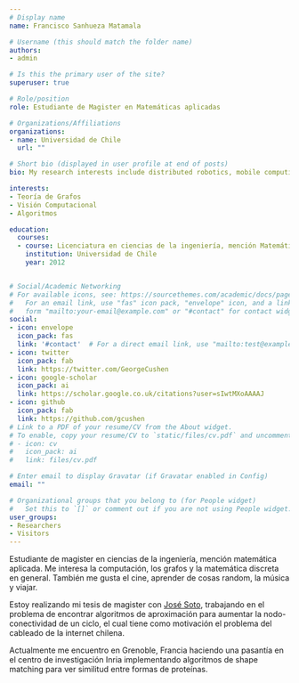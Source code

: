 ```yaml
---
# Display name
name: Francisco Sanhueza Matamala

# Username (this should match the folder name)
authors:
- admin

# Is this the primary user of the site?
superuser: true

# Role/position
role: Estudiante de Magister en Matemáticas aplicadas

# Organizations/Affiliations
organizations:
- name: Universidad de Chile
  url: ""

# Short bio (displayed in user profile at end of posts)
bio: My research interests include distributed robotics, mobile computing and programmable matter.

interests:
- Teoría de Grafos
- Visión Computacional
- Algoritmos

education:
  courses:
  - course: Licenciatura en ciencias de la ingeniería, mención Matemáticas
    institution: Universidad de Chile
    year: 2012


# Social/Academic Networking
# For available icons, see: https://sourcethemes.com/academic/docs/page-builder/#icons
#   For an email link, use "fas" icon pack, "envelope" icon, and a link in the
#   form "mailto:your-email@example.com" or "#contact" for contact widget.
social:
- icon: envelope
  icon_pack: fas
  link: '#contact'  # For a direct email link, use "mailto:test@example.org".
- icon: twitter
  icon_pack: fab
  link: https://twitter.com/GeorgeCushen
- icon: google-scholar
  icon_pack: ai
  link: https://scholar.google.co.uk/citations?user=sIwtMXoAAAAJ
- icon: github
  icon_pack: fab
  link: https://github.com/gcushen
# Link to a PDF of your resume/CV from the About widget.
# To enable, copy your resume/CV to `static/files/cv.pdf` and uncomment the lines below.
# - icon: cv
#   icon_pack: ai
#   link: files/cv.pdf

# Enter email to display Gravatar (if Gravatar enabled in Config)
email: ""

# Organizational groups that you belong to (for People widget)
#   Set this to `[]` or comment out if you are not using People widget.
user_groups:
- Researchers
- Visitors
---
```


Estudiante de magister en ciencias de la ingeniería, mención matemática aplicada. Me interesa la computación, los grafos y la matemática discreta en general. También me gusta el cine, aprender de cosas random, la música y viajar.

Estoy realizando mi tesis de magister con [José Soto](http://www.dim.uchile.cl/~jsoto/), trabajando en el problema de encontrar algoritmos de aproximación para aumentar la nodo-conectividad de un ciclo, el cual tiene como motivación el problema del cableado de la internet chilena.

Actualmente me encuentro en Grenoble, Francia haciendo una pasantía en el centro de investigación Inria implementando algoritmos de shape matching para ver similitud entre formas de proteínas.

